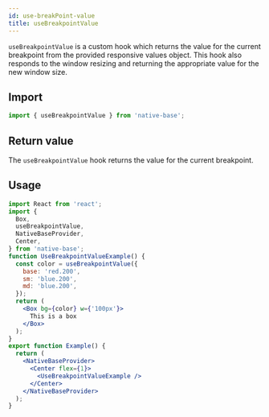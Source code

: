 ```yaml
---
id: use-breakPoint-value
title: useBreakpointValue
---
```


`useBreakpointValue` is a custom hook which returns the value for the current breakpoint from the provided responsive values object. This hook also responds to the window resizing and returning the appropriate value for the new window size.

## Import

```jsx
import { useBreakpointValue } from 'native-base';
```

## Return value

The `useBreakpointValue` hook returns the value for the current breakpoint.

## Usage

```jsx isLive=true
import React from 'react';
import {
  Box,
  useBreakpointValue,
  NativeBaseProvider,
  Center,
} from 'native-base';
function UseBreakpointValueExample() {
  const color = useBreakpointValue({
    base: 'red.200',
    sm: 'blue.200',
    md: 'blue.200',
  });
  return (
    <Box bg={color} w={'100px'}>
      This is a box
    </Box>
  );
}
export function Example() {
  return (
    <NativeBaseProvider>
      <Center flex={1}>
        <UseBreakpointValueExample />
      </Center>
    </NativeBaseProvider>
  );
}
```
